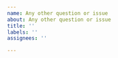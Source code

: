 ```yaml
---
name: Any other question or issue
about: Any other question or issue
title: ''
labels: ''
assignees: ''

---
```



